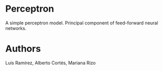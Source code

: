 # Perceptron
A simple perceptron model. Principal component of feed-forward neural networks.

# Authors
Luis Ramírez, Alberto Cortés, Mariana Rizo

